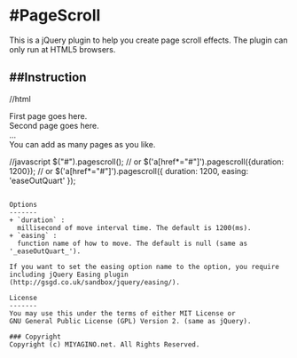 #PageScroll
=================
This is a jQuery plugin to help you create page scroll effects.
The plugin can only run at HTML5 browsers.

##Instruction
-----------
//html
<div id="wrap">
    <div>First page goes here.</div>
    <div>Second page goes here.</div>
    ...
    <div>You can add as many pages as you like.</div>
</div>

//javascript
$("#").pagescroll();
// or
$('a[href*="#"]').pagescroll({duration: 1200});
// or
$('a[href*="#"]').pagescroll({
  duration: 1200,
  easing: 'easeOutQuart'
});
```

Options
-------
+ `duration` :  
  millisecond of move interval time. The default is 1200(ms).
+ `easing` :  
  function name of how to move. The default is null (same as '_easeOutQuart_').

If you want to set the easing option name to the option, you require
including jQuery Easing plugin (http://gsgd.co.uk/sandbox/jquery/easing/).

License
-------
You may use this under the terms of either MIT License or
GNU General Public License (GPL) Version 2. (same as jQuery).

### Copyright
Copyright (c) MIYAGINO.net. All Rights Reserved.
